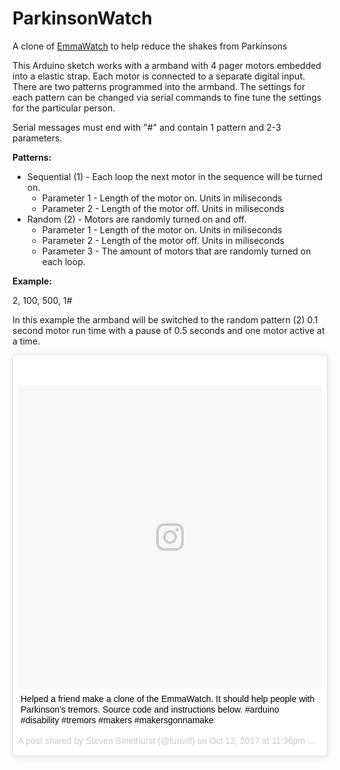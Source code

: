 # ParkinsonWatch
A clone of [EmmaWatch](http://mashable.com/2017/05/10/microsoft-emma-watch-helps-woman-with-parkinsons-write-again/#duz6bHiLZOqT) to help reduce the shakes from Parkinsons 

This Arduino sketch works with a armband with 4 pager motors embedded into a elastic strap. Each motor is connected to a separate digital input. There are two patterns programmed into the armband. The settings for each pattern can be changed via serial commands to fine tune the settings for the particular person.  

Serial messages must end with "#" and contain 1 pattern and 2-3 parameters. 

**Patterns:**
- Sequential (1) - Each loop the next motor in the sequence will be turned on. 
   - Parameter 1 - Length of the motor on. Units in miliseconds 
   - Parameter 2 - Length of the motor off. Units in miliseconds 
- Random (2) - Motors are randomly turned on and off. 
   - Parameter 1 - Length of the motor on. Units in miliseconds 
   - Parameter 2 - Length of the motor off. Units in miliseconds 
   - Parameter 3 - The amount of motors that are randomly turned on each loop. 

**Example:**

2, 100, 500, 1#

In this example the armband will be switched to the random pattern (2) 0.1 second motor run time with a pause of 0.5 seconds and one motor active at a time.


<blockquote class="instagram-media" data-instgrm-captioned data-instgrm-version="7" style=" background:#FFF; border:0; border-radius:3px; box-shadow:0 0 1px 0 rgba(0,0,0,0.5),0 1px 10px 0 rgba(0,0,0,0.15); margin: 1px; max-width:658px; padding:0; width:99.375%; width:-webkit-calc(100% - 2px); width:calc(100% - 2px);"><div style="padding:8px;"> <div style=" background:#F8F8F8; line-height:0; margin-top:40px; padding:50.0% 0; text-align:center; width:100%;"> <div style=" background:url(data:image/png;base64,iVBORw0KGgoAAAANSUhEUgAAACwAAAAsCAMAAAApWqozAAAABGdBTUEAALGPC/xhBQAAAAFzUkdCAK7OHOkAAAAMUExURczMzPf399fX1+bm5mzY9AMAAADiSURBVDjLvZXbEsMgCES5/P8/t9FuRVCRmU73JWlzosgSIIZURCjo/ad+EQJJB4Hv8BFt+IDpQoCx1wjOSBFhh2XssxEIYn3ulI/6MNReE07UIWJEv8UEOWDS88LY97kqyTliJKKtuYBbruAyVh5wOHiXmpi5we58Ek028czwyuQdLKPG1Bkb4NnM+VeAnfHqn1k4+GPT6uGQcvu2h2OVuIf/gWUFyy8OWEpdyZSa3aVCqpVoVvzZZ2VTnn2wU8qzVjDDetO90GSy9mVLqtgYSy231MxrY6I2gGqjrTY0L8fxCxfCBbhWrsYYAAAAAElFTkSuQmCC); display:block; height:44px; margin:0 auto -44px; position:relative; top:-22px; width:44px;"></div></div> <p style=" margin:8px 0 0 0; padding:0 4px;"> <a href="https://www.instagram.com/p/BaLapWXhdjF/" style=" color:#000; font-family:Arial,sans-serif; font-size:14px; font-style:normal; font-weight:normal; line-height:17px; text-decoration:none; word-wrap:break-word;" target="_blank">Helped a friend make a clone of the EmmaWatch. It should help people with Parkinson&#39;s tremors. Source code and instructions below. #arduino #disability #tremors #makers #makersgonnamake</a></p> <p style=" color:#c9c8cd; font-family:Arial,sans-serif; font-size:14px; line-height:17px; margin-bottom:0; margin-top:8px; overflow:hidden; padding:8px 0 7px; text-align:center; text-overflow:ellipsis; white-space:nowrap;">A post shared by Steven Smethurst (@funvill) on <time style=" font-family:Arial,sans-serif; font-size:14px; line-height:17px;" datetime="2017-10-13T06:36:59+00:00">Oct 12, 2017 at 11:36pm PDT</time></p></div></blockquote> <script async defer src="//platform.instagram.com/en_US/embeds.js"></script>